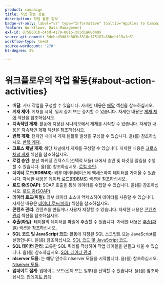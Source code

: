 ```yaml
---
product: campaign
title: 작업 활동 정보
description: 작업 활동 정보
badge-v7-only: label="v7" type="Informative" tooltip="Applies to Campaign Classic v7 only"
feature: Workflows, Data Management
exl-id: 8758601b-c4bd-4179-8816-305d1a68d499
source-git-commit: 8debcd3d8fb883b3316cf75187a86bebf15a1d31
workflow-type: tm+mt
source-wordcount: '270'
ht-degree: 2%

---
```


# 워크플로우의 작업 활동{#about-action-activities}



* **배달**: 게재 작업을 구성할 수 있습니다. 자세한 내용은 [배달](delivery.md) 섹션을 참조하십시오.
* **게재 제어**: 게재를 시작, 일시 중지 또는 중지할 수 있습니다. 자세한 내용은 [게재 제어](delivery-control.md) 섹션을 참조하십시오.
* **지속적인 게재**: 활동에 지정된 시나리오에서 게재를 시작할 수 있습니다. 자세한 내용은 [지속적인 게재](continuous-delivery.md) 섹션을 참조하십시오.
* **반복 게재**: 캠페인 내에서 게재 템플릿 발생을 구성할 수 있습니다. 을(를) 참조하십시오. [반복 게재](recurring-delivery.md).
* **크로스 채널 게재**: 해당 채널에서 게재를 구성할 수 있습니다. 자세한 내용은 [크로스 채널 게재](cross-channel-deliveries.md) 섹션을 참조하십시오.
* **로컬 승인**: 분산 마케팅 컨텍스트(선택적 모듈) 내에서 승인 및 타깃팅 알림을 수행할 수 있습니다. 을(를) 참조하십시오. [로컬 승인](local-approval.md).
* **데이터 로드(RDBMS)**: 외부 데이터베이스에 액세스하여 데이터를 가져올 수 있습니다. 자세한 내용은 [데이터 로드(RDBMS)](data-loading--rdbms-.md) 섹션을 참조하십시오.
* **로드 중(SOAP)**: SOAP 호출을 통해 데이터를 수집할 수 있습니다. 을(를) 참조하십시오. [로드 중(SOAP)](loading--soap-.md).
* **데이터 로드(파일)**: 외부 데이터 소스에 액세스하여 데이터를 사용할 수 있습니다. 자세한 내용은 [데이터 로드(파일)](data-loading--file-.md) 섹션을 참조하십시오.
* **콘텐츠 관리**: 컨텐츠를 만들거나 사용자 지정할 수 있습니다. 자세한 내용은 [콘텐츠 관리](content-management.md) 섹션을 참조하십시오.
* **추출(파일)**: 테이블의 데이터를 파일에 추출할 수 있습니다. 자세한 내용은 [추출(파일)](extraction--file-.md) 섹션을 참조하십시오.
* **SQL 코드 및 JavaScript 코드**: 활동에 지정된 SQL 스크립트 또는 JavaScript를 실행합니다. 을(를) 참조하십시오. [SQL 코드 및 JavaScript 코드](sql-code-and-javascript-code.md).
* **SQL 데이터 관리**: 고유한 SQL 쿼리를 작성하여 작업 테이블을 만들고 채울 수 있습니다. 을(를) 참조하십시오. [SQL 데이터 관리](sql-data-management.md).
* **nlserver 모듈**: 는 해당 인수로 nlserver 모듈을 시작합니다. 을(를) 참조하십시오. [Nlserver 모듈](nlserver-module.md).
* **업데이트 집계**: 업데이트 모드(전체 또는 일부)를 선택할 수 있습니다. 을(를) 참조하십시오. [업데이트 집계](update-aggregate.md).
